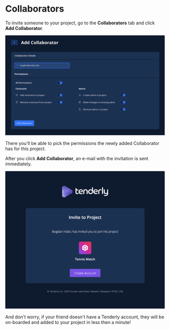 # Collaborators

To invite someone to your project, go to the **Collaborators** tab and click **Add Collaborator**.

![](../.gitbook/assets/image%20%2850%29.png)

There you'll be able to pick the permissions the newly added Collaborator has for this project.

After you click **Add Collaborator**, an e-mail with the invitation is sent immediately.

![](../.gitbook/assets/image%20%2820%29.png)

And don't worry, if your friend doesn't have a Tenderly account, they will be on-boarded and added to your project in less then a minute!

